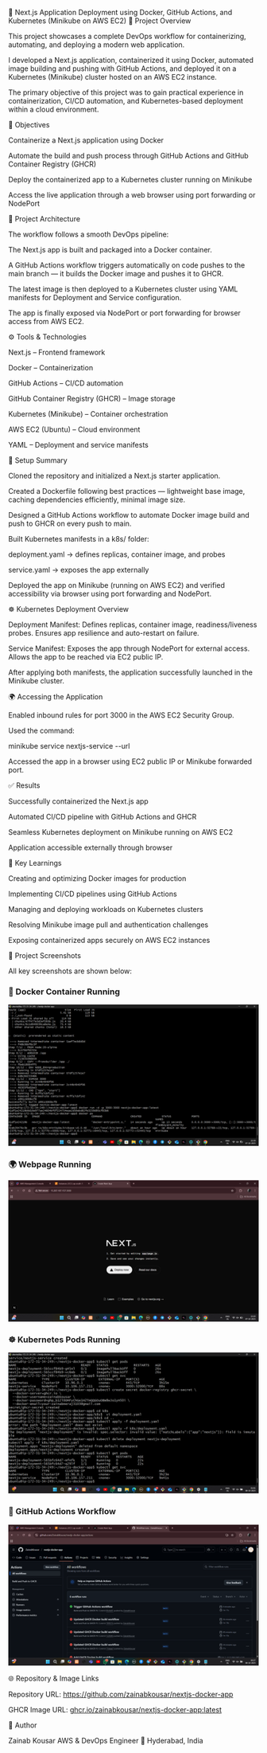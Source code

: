 🚀 Next.js Application Deployment using Docker, GitHub Actions, and Kubernetes (Minikube on AWS EC2)
📘 Project Overview

This project showcases a complete DevOps workflow for containerizing, automating, and deploying a modern web application.

I developed a Next.js application, containerized it using Docker, automated image building and pushing with GitHub Actions, and deployed it on a Kubernetes (Minikube) cluster hosted on an AWS EC2 instance.

The primary objective of this project was to gain practical experience in containerization, CI/CD automation, and Kubernetes-based deployment within a cloud environment.

🎯 Objectives

Containerize a Next.js application using Docker

Automate the build and push process through GitHub Actions and GitHub Container Registry (GHCR)

Deploy the containerized app to a Kubernetes cluster running on Minikube

Access the live application through a web browser using port forwarding or NodePort

🧩 Project Architecture

The workflow follows a smooth DevOps pipeline:

The Next.js app is built and packaged into a Docker container.

A GitHub Actions workflow triggers automatically on code pushes to the main branch — it builds the Docker image and pushes it to GHCR.

The latest image is then deployed to a Kubernetes cluster using YAML manifests for Deployment and Service configuration.

The app is finally exposed via NodePort or port forwarding for browser access from AWS EC2.

⚙️ Tools & Technologies

Next.js – Frontend framework

Docker – Containerization

GitHub Actions – CI/CD automation

GitHub Container Registry (GHCR) – Image storage

Kubernetes (Minikube) – Container orchestration

AWS EC2 (Ubuntu) – Cloud environment

YAML – Deployment and service manifests

🧱 Setup Summary

Cloned the repository and initialized a Next.js starter application.

Created a Dockerfile following best practices — lightweight base image, caching dependencies efficiently, minimal image size.

Designed a GitHub Actions workflow to automate Docker image build and push to GHCR on every push to main.

Built Kubernetes manifests in a k8s/ folder:

deployment.yaml → defines replicas, container image, and probes

service.yaml → exposes the app externally

Deployed the app on Minikube (running on AWS EC2) and verified accessibility via browser using port forwarding and NodePort.

☸️ Kubernetes Deployment Overview

Deployment Manifest: Defines replicas, container image, readiness/liveness probes. Ensures app resilience and auto-restart on failure.

Service Manifest: Exposes the app through NodePort for external access. Allows the app to be reached via EC2 public IP.

After applying both manifests, the application successfully launched in the Minikube cluster.

🌍 Accessing the Application

Enabled inbound rules for port 3000 in the AWS EC2 Security Group.

Used the command:

minikube service nextjs-service --url


Accessed the app in a browser using EC2 public IP or Minikube forwarded port.

✅ Results

Successfully containerized the Next.js app

Automated CI/CD pipeline with GitHub Actions and GHCR

Seamless Kubernetes deployment on Minikube running on AWS EC2

Application accessible externally through browser

🧠 Key Learnings

Creating and optimizing Docker images for production

Implementing CI/CD pipelines using GitHub Actions

Managing and deploying workloads on Kubernetes clusters

Resolving Minikube image pull and authentication challenges

Exposing containerized apps securely on AWS EC2 instances

📸 Project Screenshots

All key screenshots are shown below:

### 🐳 Docker Container Running
![Docker Container Running](images/Docker%20container%20running.png)

### 🌍 Webpage Running
![Webpage Running](images/Webpage%20Running.png)

### ☸️ Kubernetes Pods Running
![Kubectl Pods Running](images/Kubectl%20pods%20running.png)

### 🤖 GitHub Actions Workflow
![Workflow Run](images/Workflow%20run.png)


🌐 Repository & Image Links

Repository URL: https://github.com/zainabkousar/nextjs-docker-app

GHCR Image URL: [ghcr.io/zainabkousar/nextjs-docker-app:latest](https://ghcr.io/zainabkousar/nextjs-docker-app)


📜 Author

Zainab Kousar
AWS & DevOps Engineer
📍 Hyderabad, India

